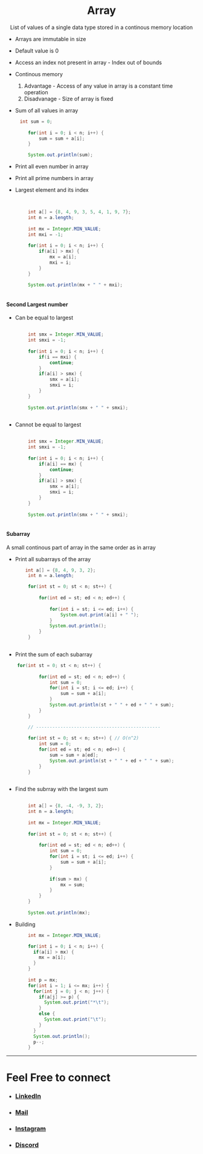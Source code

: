 <h1 align="center" > Array </h1>
<p align="center" > List of values of a single data type stored in a continous memory location</p>

+ Arrays are immutable in size 
+ Default value is 0 
+ Access an index not present in array - Index out of  bounds


 + Continous memory 
    1. Advantage - Access of any value in array is a constant time operation 
    2. Disadvanage - Size of array is fixed 


+ Sum of all values in array 

```java
     int sum = 0;
        
        for(int i = 0; i < n; i++) {
            sum = sum + a[i];
        }

        System.out.println(sum);
```

+ Print all even number in array
+ Print all prime numbers in array 
        
+ Largest element and its index

```java

    
        int a[] = {8, 4, 9, 3, 5, 4, 1, 9, 7};
        int n = a.length;
        
        int mx = Integer.MIN_VALUE;
        int mxi = -1;
        
        for(int i = 0; i < n; i++) {
            if(a[i] > mx) {
                mx = a[i];
                mxi = i;
            }
        }
        
        System.out.println(mx + " " + mxi);
        

```

#### Second Largest number

+ Can be equal to largest

```java
           
        int smx = Integer.MIN_VALUE;
        int smxi = -1;
        
        for(int i = 0; i < n; i++) {
            if(i == mxi) {
                continue;
            }
            if(a[i] > smx) {
                smx = a[i];
                smxi = i;
            }
        }
        
        System.out.println(smx + " " + smxi);
 

```
        
+ Cannot be equal to largest 

```java
    
        int smx = Integer.MIN_VALUE;
        int smxi = -1;
        
        for(int i = 0; i < n; i++) {
            if(a[i] == mx) {
                continue;
            }
            if(a[i] > smx) {
                smx = a[i];
                smxi = i;
            }
        }
        
        System.out.println(smx + " " + smxi);
   

```

#### Subarray 

<p>   A small continous part of array in the same order as in array </p>
        
+ Print all subarrays of the array 

```java
       int a[] = {8, 4, 9, 3, 2};
        int n = a.length;

        for(int st = 0; st < n; st++) {
            
            for(int ed = st; ed < n; ed++) {
            
                for(int i = st; i <= ed; i++) {
                    System.out.print(a[i] + " ");
                }
                System.out.println();
            }
        }
        

```
     
+ Print the sum of each subarray 
        
```java
    for(int st = 0; st < n; st++) {
            
            for(int ed = st; ed < n; ed++) {
                int sum = 0;
                for(int i = st; i <= ed; i++) {
                    sum = sum + a[i];
                }
                System.out.println(st + " " + ed + " " + sum);
            }
        }

        // ----------------------------------------------
        
        for(int st = 0; st < n; st++) { // O(n^2)
            int sum = 0;
            for(int ed = st; ed < n; ed++) {
                sum = sum + a[ed];
                System.out.println(st + " " + ed + " " + sum);
            }
        }
        

```

        
+ Find the subrray with the largest sum 
        
```java
    
        int a[] = {8, -4, -9, 3, 2};
        int n = a.length;
        
        int mx = Integer.MIN_VALUE;
        
        for(int st = 0; st < n; st++) {
            
            for(int ed = st; ed < n; ed++) {
                int sum = 0;
                for(int i = st; i <= ed; i++) {
                    sum = sum + a[i];
                }
                
                if(sum > mx) {
                    mx = sum;
                }
            }
        }
        
        System.out.println(mx);

```
+ Building 

```java        
        int mx = Integer.MIN_VALUE;

        for(int i = 0; i < n; i++) {
          if(a[i] > mx) {
            mx = a[i];
          }
        }
    
        int p = mx;
        for(int i = 1; i <= mx; i++) {
          for(int j = 0; j < n; j++) {
            if(a[j] >= p) {
              System.out.print("*\t");
            }
            else {
              System.out.print("\t");
            }
          }
          System.out.println();
          p--;
        }


```





***

# Feel Free to connect
+ ### [LinkedIn](https://www.linkedin.com/in/saurabhbahadur) 
+ ### [Mail](mailto:singhsaurabhbahadur@gmail.com)
+ ### [Instagram](https://www.instagram.com/saurabhbahadur_)
+ ### [Discord](https://discord.gg/aQR27Bg7de)

